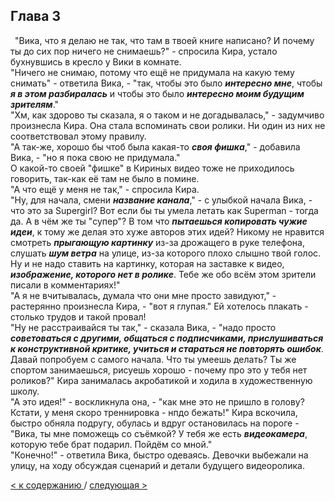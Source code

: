 ## Глава 3

&ensp;"Вика, что я делаю не так, что там в твоей книге написано? И почему ты до сих пор ничего не снимаешь?" - спросила Кира, устало бухнувшись в кресло у Вики в комнате. </br>
"Ничего не снимаю, потому что ещё не придумала на какую тему снимать" - ответила Вика, - "так, чтобы это было ***интересно мне***, чтобы ***я в этом разбиралась*** и чтобы это было ***интересно моим будущим зрителям***." </br>
"Хм, как здорово ты сказала, я о таком и не догадывалась," - задумчиво произнесла Кира. Она стала вспоминать свои ролики. Ни один из них не соответствовал этому правилу. </br>
"А так-же, хорошо бы чтоб была какая-то ***своя фишка***," - добавила Вика, - "но я пока свою не придумала." </br>
О какой-то своей "фишке" в Кириных видео тоже не приходилось говорить, так-как её там не было в помине. </br>
"А что ещё у меня не так," - спросила Кира. </br>
"Ну, для начала, смени ***название канала***," - с улыбкой начала Вика, - что это за Supergirl? Вот если бы ты умела летать как Superman - тогда да. А в чём же ты "супер"? В том что ***пытаешься копировать чужие идеи***, к тому же делая это хуже авторов этих идей? Никому не нравится смотреть ***прыгающую картинку*** из-за дрожащего в руке телефона, слушать ***шум ветра*** на улице, из-за которого плохо слышно твой голос. Ну и не надо ставить на картинку, которая на заставке к видео, ***изображение, которого нет в ролике***. Тебе же обо всём этом зрители писали в комментариях!" </br>
"А я не вчитывалась, думала что они мне просто завидуют," - растерянно произнесла Кира, - "вот я глупая." Ей хотелось плакать - столько трудов и такой провал! </br>
"Ну не расстраивайся ты так," - сказала Вика, - "надо просто ***советоваться с другими, общаться с подписчиками, прислушиваться к конструктивной критике, учиться и стараться не повторять ошибок***. Давай попробуем с самого начала. Что ты умеешь делать? Ты же спортом занимаешься, рисуешь хорошо - почему про это у тебя нет роликов?" Кира занималась акробатикой и ходила в художественную школу. </br>
"А это идея!" - воскликнула она, - "как мне это не пришло в голову? Кстати, у меня скоро треннировка - нпдо бежать!" Кира вскочила, быстро обняла подругу, обулась и вдруг остановилась на пороге - "Вика, ты мне поможещь со съёмкой? У тебя же есть ***видеокамера***, которую тебе брат подарил. Пойдём со мной." </br>
"Конечно!" - ответила Вика, быстро одеваясь. Девочки выбежали на улицу, на ходу обсуждая сценарий и детали будущего видеоролика.

[< к содержанию ](./readme.md) / [следующая >](./Глава_4.md) 